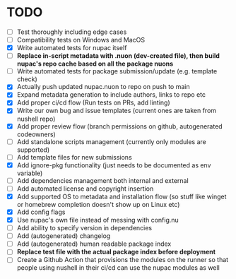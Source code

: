 # TODO
- [ ] Test thoroughly including edge cases
- [ ] Compatibility tests on Windows and MacOS
- [x] Write automated tests for nupac itself
- [ ] **Replace in-script metadata with <package>.nuon (dev-created file), then build nupac's repo cache based on all the package nuons**
- [ ] Write automated tests for package submission/update (e.g. template check)
- [x] Actually push updated nupac.nuon to repo on push to main
- [x] Expand metadata generation to include authors, links to repo etc
- [x] Add proper ci/cd flow (Run tests on PRs, add linting)
- [x] Write our own bug and issue templates (current ones are taken from nushell repo)
- [x] Add proper review flow (branch permissions on github, autogenerated codeowners)
- [ ] Add standalone scripts management (currently only modules are supported)
- [ ] Add template files for new submissions
- [x] Add ignore-pkg functionality (just needs to be documented as env variable)
- [ ] Add dependencies management both internal and external
- [ ] Add automated license and copyright insertion
- [x] Add supported OS to metadata and installation flow (so stuff like winget or homebrew completion doesn't show up on Linux etc)
- [x] Add config flags
- [x] Use nupac's own file instead of messing with config.nu
- [ ] Add ability to specify version in dependencies
- [ ] Add (autogenerated) changelog
- [ ] Add (autogenerated) human readable package index
- [ ] **Replace test file with the actual package index before deployment**
- [ ] Create a Github Action that provisions the modules on the runner so that people using nushell in their ci/cd can use the nupac modules as well
